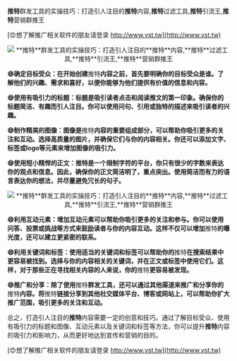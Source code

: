 **推特**群发工具的实操技巧：打造引人注目的**推特**内容,**推特**过滤工具,**推特**引流王,**推特**营销群推王

[😍想了解推广相关软件的朋友请登录 http://www.vst.tw](http://www.vst.tw)

 <center><img src="https://vst.tw/MP4/tuiguang/png/0.png" alt="**推特**群发工具的实操技巧：打造引人注目的**推特**内容,**推特**过滤工具,**推特**引流王,**推特**营销群推王"></center>

**😄确定目标受众：在开始创建**推特**内容之前，首先要明确你的目标受众是谁。了解他们的兴趣、需求和喜好，以便你能够为他们提供有价值的信息和内容。**

**😄使用有吸引力的标题：标题是吸引读者点击和阅读推文的第一印象。确保你的标题简洁、有趣而引人注目。你可以使用问句、引用或独特的描述来吸引读者的兴趣。**

**😄制作精美的图像：图像是**推特**内容的重要组成部分，可以帮助你吸引更多的关注和互动。选择高质量的图片，并确保它们与你的内容相关。你还可以添加文字、标签或logo等元素来增加图像的吸引力。**

**😄使用短小精悍的正文：**推特**是一个限制字符的平台，你只有很少的字数来表达你的观点和信息。因此，确保你的正文简洁明了，重点突出。使用简洁而有力的语言表达你的想法，并尽量避免冗长的句子。**

 <center><img src="https://vst.tw/MP4/tuiguang/png/2.png" alt="**推特**群发工具的实操技巧：打造引人注目的**推特**内容,**推特**过滤工具,**推特**引流王,**推特**营销群推王"></center>

**😄利用互动元素：增加互动元素可以帮助你吸引更多的关注和参与。你可以使用问答、投票或挑战等方式来鼓励读者与你的内容互动。这样不仅可以增加**推特**的曝光度，还可以建立更紧密的联系。**

**😄利用关键词和标签：使用适当的关键词和标签可以帮助你的**推特**在搜索结果中更容易被找到。选择与你的内容相关的关键词，并在正文或标签中使用它们。这样，对于那些正在寻找相关内容的人来说，你的**推特**更容易被发现。**

**😄推广和分享：除了使用**推特**群发工具，还可以通过其他渠道来推广和分享你的**推特**内容。将**推特**链接分享到其他社交媒体平台、博客或网站上，可以帮助你扩大推广范围，吸引更多的关注和互动。**

总之，打造引人注目的**推特**内容需要一定的创意和技巧。通过了解目标受众、使用有吸引力的标题和图像、互动元素以及关键词和标签等方法，你可以提升**推特**内容的吸引力和影响力，从而更好地达到宣传和营销的目的。

[😍想了解推广相关软件的朋友请登录 http://www.vst.tw](http://www.vst.tw)



